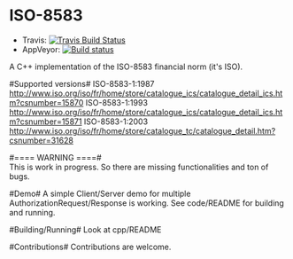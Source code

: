 # ISO-8583

- Travis: [![Travis Build Status](https://travis-ci.org/Kampbell/ISO-8583.png?branch=develop)](https://travis-ci.org/Kampbell/ISO-8583)
- AppVeyor: [![Build status](https://ci.appveyor.com/api/projects/status/jtm0ufyey61w7bce/branch/develop?svg=true)](https://ci.appveyor.com/project/zosrothko/iso-8583-c86bg/branch/develop)


A C++ implementation of the ISO-8583 financial norm (it's ISO).

#Supported versions#
	ISO-8583-1:1987 http://www.iso.org/iso/fr/home/store/catalogue_ics/catalogue_detail_ics.htm?csnumber=15870
	ISO-8583-1:1993 http://www.iso.org/iso/fr/home/store/catalogue_ics/catalogue_detail_ics.htm?csnumber=15871
	ISO-8583-1:2003 http://www.iso.org/iso/fr/home/store/catalogue_tc/catalogue_detail.htm?csnumber=31628

#==== WARNING ====#  
This is work in progress. So there are missing functionalities and ton of bugs.  


#Demo#
A simple Client/Server demo for multiple AuthorizationRequest/Response is working. See code/README for building and running.


#Building/Running#
Look at cpp/README

#Contributions#
Contributions are welcome.


